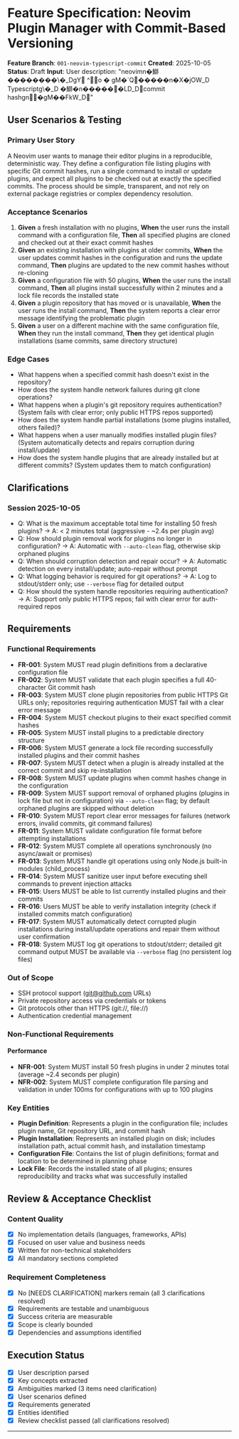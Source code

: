 # Feature Specification: Neovim Plugin Manager with Commit-Based Versioning

**Feature Branch**: `001-neovim-typescript-commit`
**Created**: 2025-10-05
**Status**: Draft
**Input**: User description: "neovimn�鰤��������\�_DgY
  ^o�
  gM�`Q�����n�X�jOW_D
  Typescriptg\�_D
  �鰤�n������LD_Dcommit hashgn�gM��FkW_D"

## User Scenarios & Testing

### Primary User Story
A Neovim user wants to manage their editor plugins in a reproducible, deterministic way. They define a configuration file listing plugins with specific Git commit hashes, run a single command to install or update plugins, and expect all plugins to be checked out at exactly the specified commits. The process should be simple, transparent, and not rely on external package registries or complex dependency resolution.

### Acceptance Scenarios
1. **Given** a fresh installation with no plugins, **When** the user runs the install command with a configuration file, **Then** all specified plugins are cloned and checked out at their exact commit hashes
2. **Given** an existing installation with plugins at older commits, **When** the user updates commit hashes in the configuration and runs the update command, **Then** plugins are updated to the new commit hashes without re-cloning
3. **Given** a configuration file with 50 plugins, **When** the user runs the install command, **Then** all plugins install successfully within 2 minutes and a lock file records the installed state
4. **Given** a plugin repository that has moved or is unavailable, **When** the user runs the install command, **Then** the system reports a clear error message identifying the problematic plugin
5. **Given** a user on a different machine with the same configuration file, **When** they run the install command, **Then** they get identical plugin installations (same commits, same directory structure)

### Edge Cases
- What happens when a specified commit hash doesn't exist in the repository?
- How does the system handle network failures during git clone operations?
- What happens when a plugin's git repository requires authentication? (System fails with clear error; only public HTTPS repos supported)
- How does the system handle partial installations (some plugins installed, others failed)?
- What happens when a user manually modifies installed plugin files? (System automatically detects and repairs corruption during install/update)
- How does the system handle plugins that are already installed but at different commits? (System updates them to match configuration)

## Clarifications

### Session 2025-10-05
- Q: What is the maximum acceptable total time for installing 50 fresh plugins? → A: < 2 minutes total (aggressive - ~2.4s per plugin avg)
- Q: How should plugin removal work for plugins no longer in configuration? → A: Automatic with `--auto-clean` flag, otherwise skip orphaned plugins
- Q: When should corruption detection and repair occur? → A: Automatic detection on every install/update; auto-repair without prompt
- Q: What logging behavior is required for git operations? → A: Log to stdout/stderr only; use `--verbose` flag for detailed output
- Q: How should the system handle repositories requiring authentication? → A: Support only public HTTPS repos; fail with clear error for auth-required repos

## Requirements

### Functional Requirements
- **FR-001**: System MUST read plugin definitions from a declarative configuration file
- **FR-002**: System MUST validate that each plugin specifies a full 40-character Git commit hash
- **FR-003**: System MUST clone plugin repositories from public HTTPS Git URLs only; repositories requiring authentication MUST fail with a clear error message
- **FR-004**: System MUST checkout plugins to their exact specified commit hashes
- **FR-005**: System MUST install plugins to a predictable directory structure
- **FR-006**: System MUST generate a lock file recording successfully installed plugins and their commit hashes
- **FR-007**: System MUST detect when a plugin is already installed at the correct commit and skip re-installation
- **FR-008**: System MUST update plugins when commit hashes change in the configuration
- **FR-009**: System MUST support removal of orphaned plugins (plugins in lock file but not in configuration) via `--auto-clean` flag; by default orphaned plugins are skipped without deletion
- **FR-010**: System MUST report clear error messages for failures (network errors, invalid commits, git command failures)
- **FR-011**: System MUST validate configuration file format before attempting installations
- **FR-012**: System MUST complete all operations synchronously (no async/await or promises)
- **FR-013**: System MUST handle git operations using only Node.js built-in modules (child_process)
- **FR-014**: System MUST sanitize user input before executing shell commands to prevent injection attacks
- **FR-015**: Users MUST be able to list currently installed plugins and their commits
- **FR-016**: Users MUST be able to verify installation integrity (check if installed commits match configuration)
- **FR-017**: System MUST automatically detect corrupted plugin installations during install/update operations and repair them without user confirmation
- **FR-018**: System MUST log git operations to stdout/stderr; detailed git command output MUST be available via `--verbose` flag (no persistent log files)

### Out of Scope
- SSH protocol support (git@github.com URLs)
- Private repository access via credentials or tokens
- Git protocols other than HTTPS (git://, file://)
- Authentication credential management

### Non-Functional Requirements

#### Performance
- **NFR-001**: System MUST install 50 fresh plugins in under 2 minutes total (average ~2.4 seconds per plugin)
- **NFR-002**: System MUST complete configuration file parsing and validation in under 100ms for configurations with up to 100 plugins

### Key Entities
- **Plugin Definition**: Represents a plugin in the configuration file; includes plugin name, Git repository URL, and commit hash
- **Plugin Installation**: Represents an installed plugin on disk; includes installation path, actual commit hash, and installation timestamp
- **Configuration File**: Contains the list of plugin definitions; format and location to be determined in planning phase
- **Lock File**: Records the installed state of all plugins; ensures reproducibility and tracks what was successfully installed

## Review & Acceptance Checklist

### Content Quality
- [x] No implementation details (languages, frameworks, APIs)
- [x] Focused on user value and business needs
- [x] Written for non-technical stakeholders
- [x] All mandatory sections completed

### Requirement Completeness
- [x] No [NEEDS CLARIFICATION] markers remain (all 3 clarifications resolved)
- [x] Requirements are testable and unambiguous
- [x] Success criteria are measurable
- [x] Scope is clearly bounded
- [x] Dependencies and assumptions identified

## Execution Status

- [x] User description parsed
- [x] Key concepts extracted
- [x] Ambiguities marked (3 items need clarification)
- [x] User scenarios defined
- [x] Requirements generated
- [x] Entities identified
- [x] Review checklist passed (all clarifications resolved)

---

